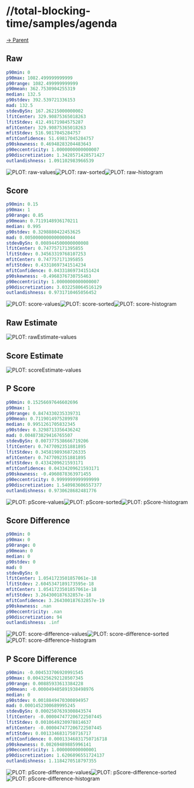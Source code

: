 
# //total-blocking-time/samples/agenda

[→ Parent](../..)


## Raw


```yaml
p90min: 0
p90max: 1082.499999999999
p90range: 1082.499999999999
p90mean: 362.7530904255319
median: 132.5
p90stdev: 392.539721336153
mad: 132.5
stdevBySn: 167.26215000000002
lfitCenter: 329.90875365018263
lfitStdev: 412.49171984575287
mfitCenter: 329.90875365018263
mfitStdev: 516.9817045284757
mfitConfidence: 51.69817045284757
p90skewness: 0.46948283204483643
p90eccentricity: 1.0000000000000007
p90discretization: 1.3428571428571427
outlandishness: 1.091102983966539

```

![PLOT: raw-values](./raw/values.svg)![PLOT: raw-sorted](./raw/sorted.svg)![PLOT: raw-histogram](./raw/histogram.svg)
## Score


```yaml
p90min: 0.15
p90max: 1
p90range: 0.85
p90mean: 0.7119148936170211
median: 0.995
p90stdev: 0.3298880422453625
mad: 0.0050000000000000044
stdevBySn: 0.008944500000000008
lfitCenter: 0.747757171395855
lfitStdev: 0.34563319768107253
mfitCenter: 0.747757171395855
mfitStdev: 0.43318697341514234
mfitConfidence: 0.04331869734151424
p90skewness: -0.4968376730755463
p90eccentricity: 1.0000000000000007
p90discretization: 3.032258064516129
outlandishness: 0.9731710465056452

```

![PLOT: score-values](./score/values.svg)![PLOT: score-sorted](./score/sorted.svg)![PLOT: score-histogram](./score/histogram.svg)
## Raw Estimate

![PLOT: rawEstimate-values](./rawEstimate/values.svg)
## Score Estimate

![PLOT: scoreEstimate-values](./scoreEstimate/values.svg)
## P Score


```yaml
p90min: 0.15256697646602696
p90max: 1
p90range: 0.8474330235339731
p90mean: 0.7119014975289978
median: 0.9951261705832345
p90stdev: 0.3298713356436242
mad: 0.004873829416765507
stdevBySn: 0.007377538666719206
lfitCenter: 0.7477092351881895
lfitStdev: 0.34581989368726335
mfitCenter: 0.7477092351881895
mfitStdev: 0.4334209621593171
mfitConfidence: 0.04334209621593171
p90skewness: -0.4960878363971455
p90eccentricity: 0.9999999999999999
p90discretization: 1.540983606557377
outlandishness: 0.9730628682481776

```

![PLOT: pScore-values](./pScore/values.svg)![PLOT: pScore-sorted](./pScore/sorted.svg)![PLOT: pScore-histogram](./pScore/histogram.svg)
## Score Difference


```yaml
p90min: 0
p90max: 0
p90range: 0
p90mean: 0
median: 0
p90stdev: 0
mad: 0
stdevBySn: 0
lfitCenter: 1.0541723501857061e-18
lfitStdev: 2.6045347189173595e-18
mfitCenter: 1.0541723501857061e-18
mfitStdev: 3.264300187632857e-18
mfitConfidence: 3.264300187632857e-19
p90skewness: .nan
p90eccentricity: .nan
p90discretization: 94
outlandishness: .inf

```

![PLOT: score-difference-values](./score-difference/values.svg)![PLOT: score-difference-sorted](./score-difference/sorted.svg)![PLOT: score-difference-histogram](./score-difference/histogram.svg)
## P Score Difference


```yaml
p90min: -0.004533706920991545
p90max: 0.0043256292128507345
p90range: 0.00885933613384228
p90mean: -0.000049405891938498976
median: 0
p90stdev: 0.0018849470300894957
mad: 0.0001452300689995245
stdevBySn: 0.0002507639300843574
lfitCenter: -0.000047477206722507445
lfitStdev: 0.0010649230978814637
mfitCenter: -0.000047477206722507445
mfitStdev: 0.0013346831750716717
mfitConfidence: 0.00013346831750716718
p90skewness: 0.08269489885996141
p90eccentricity: 1.000000000000001
p90discretization: 1.6206896551724137
outlandishness: 1.1184270518797355

```

![PLOT: pScore-difference-values](./pScore-difference/values.svg)![PLOT: pScore-difference-sorted](./pScore-difference/sorted.svg)![PLOT: pScore-difference-histogram](./pScore-difference/histogram.svg)